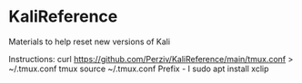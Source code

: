 # KaliReference

Materials to help reset new versions of Kali

Instructions:
curl https://github.com/Perziv/KaliReference/main/tmux.conf > ~/.tmux.conf
tmux source ~/.tmux.conf
Prefix - I
sudo apt install xclip
